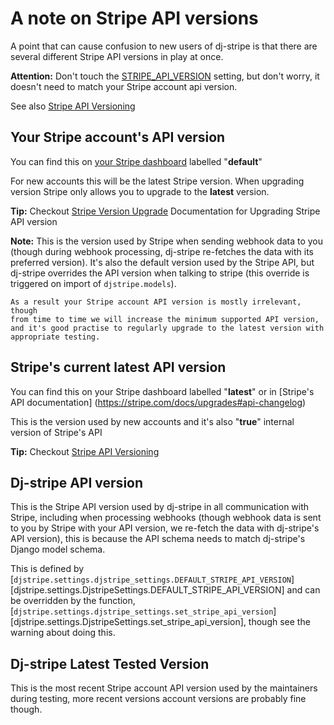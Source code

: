 # A note on Stripe API versions

A point that can cause confusion to new users of dj-stripe is that there
are several different Stripe API versions in play at once.

**Attention:**
Don't touch the [STRIPE_API_VERSION](reference/settings.md#stripe_api_version-2020-08-27) setting, but don't worry,
    it doesn't need to match your Stripe account api version.

See also [Stripe API Versioning](https://stripe.com/docs/api/versioning)

## Your Stripe account's API version

You can find this on [your Stripe dashboard](https://dashboard.stripe.com/developers) labelled "**default**"

For new accounts this will be the latest Stripe version. When upgrading
version Stripe only allows you to upgrade to the **latest** version.

**Tip:**
Checkout [Stripe Version Upgrade](https://stripe.com/docs/upgrades#how-can-i-upgrade-my-api) Documentation for Upgrading Stripe API version


**Note:**
This is the version used by Stripe when sending webhook data to you
    (though during webhook processing, dj-stripe re-fetches the data with
    its preferred version). It's also the default version used by the Stripe
    API, but dj-stripe overrides the API version when talking to stripe
    (this override is triggered on import of `djstripe.models`).

    As a result your Stripe account API version is mostly irrelevant, though
    from time to time we will increase the minimum supported API version,
    and it's good practise to regularly upgrade to the latest version with
    appropriate testing.

## Stripe's current latest API version

You can find this on your Stripe dashboard labelled "**latest**" or in
[Stripe's API documentation]
(https://stripe.com/docs/upgrades#api-changelog)

This is the version used by new accounts and it's also "**true**" internal
version of Stripe's API

**Tip:**
Checkout [Stripe API Versioning](https://stripe.com/blog/api-versioning)


## Dj-stripe API version

This is the Stripe API version used by dj-stripe in all communication
with Stripe, including when processing webhooks (though webhook data is
sent to you by Stripe with your API version, we re-fetch the data with
dj-stripe's API version), this is because the API schema needs to match
dj-stripe's Django model schema.

This is defined by [`djstripe.settings.djstripe_settings.DEFAULT_STRIPE_API_VERSION`][djstripe.settings.DjstripeSettings.DEFAULT_STRIPE_API_VERSION] and
can be overridden by the function, [`djstripe.settings.djstripe_settings.set_stripe_api_version`][djstripe.settings.DjstripeSettings.set_stripe_api_version], though see the warning
about doing this.


## Dj-stripe Latest Tested Version

This is the most recent Stripe account API version used by the
maintainers during testing, more recent versions account versions are
probably fine though.
